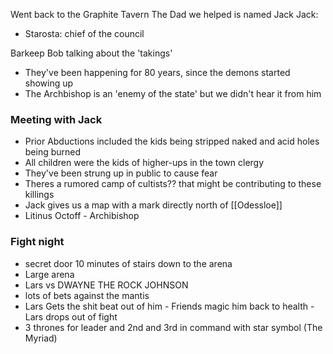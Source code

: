 Went back to the Graphite Tavern 
The Dad we helped is named Jack 
Jack: 
- Starosta: chief of the council

Barkeep Bob talking about the 'takings'
 - They've been happening for 80 years, since the demons started showing up
 - The Archbishop is an 'enemy of the state' but we didn't hear it from him 

### Meeting with Jack 

- Prior Abductions included the kids being stripped naked and acid holes being burned 
- All children were the kids of higher-ups in the town clergy 
- They've been strung up in public to cause fear 
- Theres a rumored camp of cultists?? that might be contributing to these killings
- Jack gives us a map with a mark directly north of [[Odessloe]] 
- Litinus Octoff - Archibishop

### Fight night 
-  secret door 10 minutes of stairs down to the arena 
- Large arena 
- Lars vs DWAYNE THE ROCK JOHNSON
- lots of bets against the mantis 
- Lars Gets the shit beat out of him - Friends magic him back to health - Lars drops out of fight 
- 3 thrones for leader and 2nd and 3rd in command with star symbol (The Myriad)
